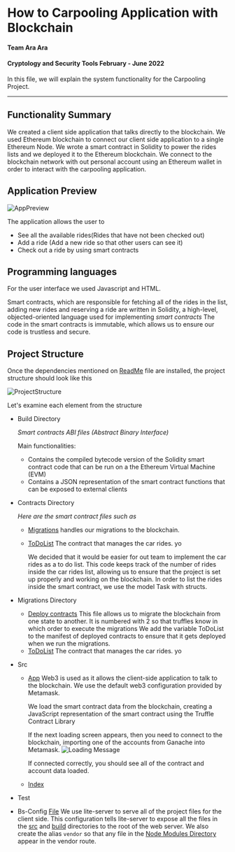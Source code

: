 # How to Carpooling Application with Blockchain 
 
#### Team Ara Ara

#### Cryptology and Security Tools February - June 2022

In this file, we will explain the system functionality for the Carpooling Project.

---

## Functionality Summary
We created a client side application that talks directly to the blockchain. We used Ethereum blockchain to connect our client side application to a single Ethereum Node. We wrote a smart contract in Solidity to power the rides lists and we deployed it to the Ethereum blockchain. We connect to the blockchain network with out personal account using an Ethereum wallet in order to interact with the carpooling application.

## Application Preview
![AppPreview](https://user-images.githubusercontent.com/47361500/173672123-c9a3b23b-4b6a-4256-a225-9714ece580c9.png)

The application allows the user to
<ul>
    <li> See all the available rides(Rides that have not been checked out)</li>
    <li> Add a ride (Add a new ride so that other users can see it)</li>
    <li> Check out a ride by using smart contracts</li>
</ul>

## Programming languages 
For the user interface we used Javascript and HTML.

Smart contracts, which are responsible for fetching all of the rides in the list, adding new rides and reserving a ride are written in Solidity, a high-level, objected-oriented language used for implementing *smart contracts* The code in the smart contracts is immutable, which allows us to ensure our code is trustless and secure.   

## Project Structure 

Once the dependencies mentioned on [ReadMe](../../README.md) file are installed, the project structure should look like this

![ProjectStructure](https://user-images.githubusercontent.com/47361500/173672914-bd5fb016-d6e7-4960-8c88-036815cf7912.png)

Let's examine each element from the structure

* Build Directory

     _Smart contracts ABI files (Abstract Binary Interface)_
     
     Main functionalities:
     - Contains the compiled bytecode version of the Solidity smart contract code that can be run on a the Ethereum Virtual Machine (EVM)
     - Contains a JSON representation of the smart contract functions that can be exposed to external clients


* Contracts Directory

     _Here are the smart contract files such as_

     -  [Migrations](contracts/Migrations.sol) handles our migrations to the blockchain.
     -  [ToDoList](contracts/TodoList.sol) The contract that manages the car rides. yo
     
        We decided that it would be easier for out team to implement the car rides as a to do list.
        This code keeps track of the number of rides inside the car rides list, allowing us to ensure that the project is set up properly and working on the blockchain.
        In order to list the rides inside the smart contract, we use the model Task with structs.
        
* Migrations Directory 
     -  [Deploy contracts](migrations/2_deploy_contracts.sol) 
        This file allows us to migrate the blockchain from one state to another.
        It is numbered with 2 so that truffles know in which order to execute the migrations
        We add the variable ToDoList  to the manifest of deployed contracts to ensure that it gets deployed when we run the migrations.
     -  [ToDoList](contracts/TodoList.sol) The contract that manages the car rides. yo

* Src
    - [App](src/app.js) 
      Web3 is used as it allows the client-side application to talk to the blockchain. 
      We use the default web3 configuration provided by Metamask.
      
      We load the smart contract data from the blockchain, creating a JavaScript representation of the smart contract using the Truffle Contract Library
      
      If the next loading screen appears, then you need to connect to the blockchain, importing one of the accounts from Ganache into Metamask. 
      ![Loading Message](https://user-images.githubusercontent.com/47361500/173686906-648d6327-0578-42a1-9340-741774d27aed.png)
      
      If connected correctly, you should see all of the contract and account data loaded.
      
    - [Index](src/index.html) 
   
* Test
* Bs-Config
    [File](../../bs-config.json)
    We use lite-server to serve all of the project files for the client side. 
    This configuration tells lite-server to expose all the files in the [src](src/) and [build](build/contracts) directories to the root of the web server.
    We also create the alias `vendor` so that any file in the [Node Modules Directory](node_modules/) appear in the vendor route.
    

    


  
    








